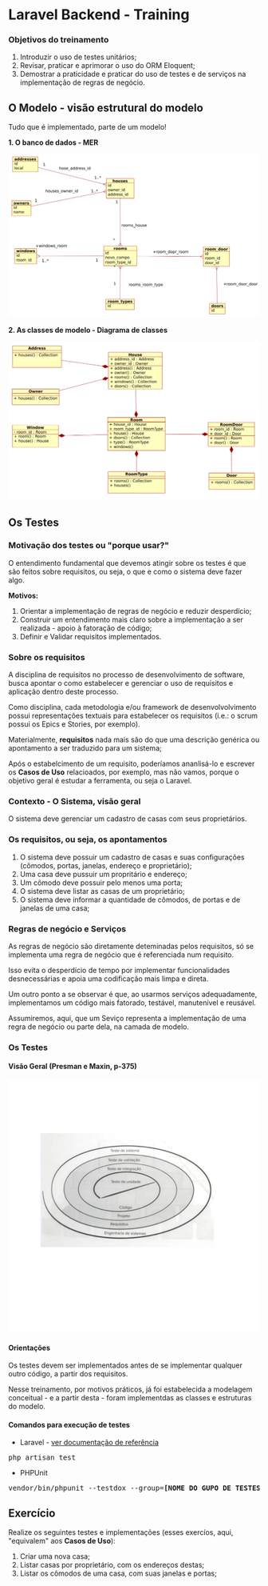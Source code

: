 # Laravel Backend - Training

### Objetivos do treinamento

1. Introduzir o uso de testes unitários;
2. Revisar, praticar e aprimorar o uso do ORM Eloquent;
3. Demostrar a praticidade e praticar do uso de testes e de serviços na implementação de regras de negócio.

## O Modelo - visão estrutural do modelo

Tudo que é implementado, parte de um modelo!

**1. O banco de dados - MER**

<img src="readme-imgs/der.png">

**2. As classes de modelo - Diagrama de classes**

<img src="readme-imgs/dc.png">

## Os Testes

### Motivação dos testes ou "porque usar?"

O entendimento fundamental que devemos atingir sobre os testes é que são feitos sobre requisitos, ou seja, o que e como o sistema deve fazer algo.

**Motivos:**

1. Orientar a implementação de regras de negócio e reduzir desperdício;
2. Construir um entendimento mais claro sobre a implementação a ser realizada - apoio à fatoração de código;
3. Definir e Validar requisitos implementados.


### Sobre os requisitos

A disciplina de requisitos no processo de desenvolvimento de software, busca apontar o como estabelecer e gerenciar o uso de requisitos e aplicação dentro deste processo.

Como disciplina, cada metodologia e/ou framework de desenvolvolvimento possui representações textuais para estabelecer os requisitos (i.e.: o scrum possui os Epics e Stories, por exemplo).

Materialmente, **requisitos** nada mais são do que uma descrição genérica ou apontamento a ser traduzido para um sistema;

Após o estabelcimento de um requisito, poderíamos ananlisá-lo e escrever os **Casos de Uso** relacioados, por exemplo, mas não vamos, porque o objetivo geral é estudar a ferramenta, ou seja o Laravel.

### Contexto - O Sistema, visão geral

O sistema deve gerenciar um cadastro de casas com seus proprietários.


### Os requisitos, ou seja, os apontamentos

1. O sistema deve possuir um cadastro de casas e suas configurações (cômodos, portas, janelas, endereço e proprietário);
2. Uma casa deve pussuir um propritário e endereço;
3. Um cômodo deve possuir pelo menos uma porta;
4. O sistema deve listar as casas de um proprietário;
5. O sistema deve informar a quantidade de cômodos, de portas e de janelas de uma casa;

### Regras de negócio e Serviços

As regras de negócio são diretamente deteminadas pelos requisitos, só se implementa uma regra de negócio que é referenciada num requisito.

Isso evita o desperdício de tempo por implementar funcionalidades desnecessárias e apoia uma codificação mais limpa e direta.

Um outro ponto a se observar é que, ao usarmos serviços adequadamente, implementamos um código mais fatorado, testável, manutenível e reusável.

Assumiremos, aqui, que um Seviço representa a implementação de uma regra de negócio ou parte dela, na camada de modelo.

### Os Testes

#### Visão Geral (Presman e Maxin, p-375)

<img src="readme-imgs/testes.png">

#### Orientações
Os testes devem ser implementados antes de se implementar qualquer outro código, a partir dos requisitos.

Nesse treinamento, por motivos práticos, já foi estabelecida a modelagem conceitual - e a partir desta -  foram implementdas as classes e estruturas do modelo.

#### Comandos para execução de testes

- Laravel - <a href="https://laravel.com/docs/8.x/testing">ver documentação de referência</a>

<pre>php artisan test </pre>

- PHPUnit

<pre>vendor/bin/phpunit --testdox --group=<b>[NOME DO GUPO DE TESTES]</b></pre>

## Exercício

Realize os seguintes testes e implementações (esses exercíos, aqui, "equivalem" aos **Casos de Uso**):

1. Criar uma nova casa;
2. Listar casas por proprietário, com os endereços destas;
3. Listar os cômodos de uma casa, com suas janelas e portas;